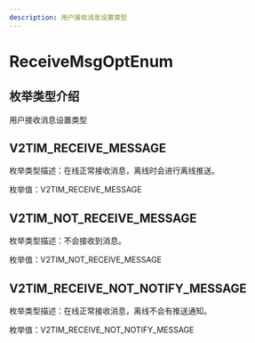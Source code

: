 ```yaml
---
description: 用户接收消息设置类型
---
```


# ReceiveMsgOptEnum

## 枚举类型介绍

用户接收消息设置类型

## V2TIM\_RECEIVE\_MESSAGE

枚举类型描述：在线正常接收消息，离线时会进行离线推送。

枚举值：V2TIM\_RECEIVE\_MESSAGE

## V2TIM\_NOT\_RECEIVE\_MESSAGE

枚举类型描述：不会接收到消息。

枚举值：V2TIM\_NOT\_RECEIVE\_MESSAGE

## V2TIM\_RECEIVE\_NOT\_NOTIFY\_MESSAGE

枚举类型描述：在线正常接收消息，离线不会有推送通知。

枚举值：V2TIM\_RECEIVE\_NOT\_NOTIFY\_MESSAGE

